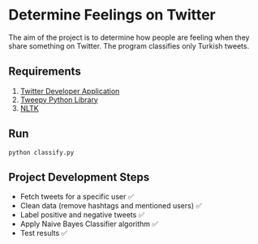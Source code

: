 # Determine Feelings on Twitter
The aim of the project is to determine how people are feeling when they share something on Twitter. The program classifies only Turkish tweets.

## Requirements

1. [Twitter Developer Application](https://apps.twitter.com/app/new)
2. [Tweepy Python Library](http://www.tweepy.org/)
3. [NLTK](http://www.nltk.org/)

## Run

`python classify.py`

## Project Development Steps

* Fetch tweets for a specific user :white_check_mark:
* Clean data (remove hashtags and mentioned users) :white_check_mark:
* Label positive and negative tweets :white_check_mark:
* Apply Naive Bayes Classifier algorithm :white_check_mark:
* Test results :white_check_mark:
